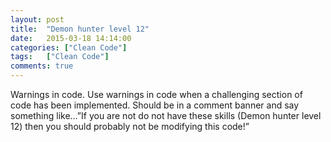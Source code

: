 ```yaml
---
layout: post
title:  "Demon hunter level 12"
date:   2015-03-18 14:14:00
categories: ["Clean Code"]
tags: 	["Clean Code"]
comments: true
---
```

Warnings in code. Use warnings in code when a challenging section of code has been implemented. Should be in a comment banner and say something like…”If you are not do not have these skills (Demon hunter level 12) then you should probably not be modifying this code!”